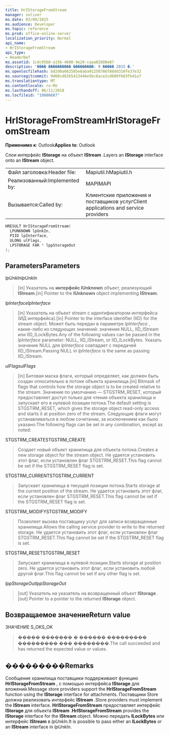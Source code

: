 ```yaml
---
title: HrIStorageFromStream
manager: soliver
ms.date: 03/09/2015
ms.audience: Developer
ms.topic: reference
ms.prod: office-online-server
localization_priority: Normal
api_name:
- HrIStorageFromStream
api_type:
- HeaderDef
ms.assetid: 1cdc95b8-a156-4600-9e20-caaa02680e87
description: '���� ���������� ���������: 9 ����� 2015 �.'
ms.openlocfilehash: bd2d0a662585e8aba91250786f88dd310fe37e32
ms.sourcegitcommit: 9d60cd82b5413446e5bc8ace2cd689f683fb41a7
ms.translationtype: MT
ms.contentlocale: ru-RU
ms.lasthandoff: 06/11/2018
ms.locfileid: "19808687"
---
```

# <a name="hristoragefromstream"></a><span data-ttu-id="68b7e-103">HrIStorageFromStream</span><span class="sxs-lookup"><span data-stu-id="68b7e-103">HrIStorageFromStream</span></span>

  
  
<span data-ttu-id="68b7e-104">**Применимо к**: Outlook</span><span class="sxs-lookup"><span data-stu-id="68b7e-104">**Applies to**: Outlook</span></span> 
  
<span data-ttu-id="68b7e-105">Слои интерфейс **IStorage** на объект **IStream** .</span><span class="sxs-lookup"><span data-stu-id="68b7e-105">Layers an **IStorage** interface onto an **IStream** object.</span></span> 
  
|||
|:-----|:-----|
|<span data-ttu-id="68b7e-106">Файл заголовка:</span><span class="sxs-lookup"><span data-stu-id="68b7e-106">Header file:</span></span>  <br/> |<span data-ttu-id="68b7e-107">Mapiutil.h</span><span class="sxs-lookup"><span data-stu-id="68b7e-107">Mapiutil.h</span></span>  <br/> |
|<span data-ttu-id="68b7e-108">Реализованный:</span><span class="sxs-lookup"><span data-stu-id="68b7e-108">Implemented by:</span></span>  <br/> |<span data-ttu-id="68b7e-109">MAPI</span><span class="sxs-lookup"><span data-stu-id="68b7e-109">MAPI</span></span>  <br/> |
|<span data-ttu-id="68b7e-110">Вызывается:</span><span class="sxs-lookup"><span data-stu-id="68b7e-110">Called by:</span></span>  <br/> |<span data-ttu-id="68b7e-111">Клиентские приложения и поставщиков услуг</span><span class="sxs-lookup"><span data-stu-id="68b7e-111">Client applications and service providers</span></span>  <br/> |
   
```cpp
HRESULT HrIStorageFromStream(
  LPUNKNOWN lpUnkIn,
  PIID lpInterface,
  ULONG ulFlags,
  LPSTORAGE FAR * lppStorageOut
);
```

## <a name="parameters"></a><span data-ttu-id="68b7e-112">Parameters</span><span class="sxs-lookup"><span data-stu-id="68b7e-112">Parameters</span></span>

 <span data-ttu-id="68b7e-113">_lpUnkIn_</span><span class="sxs-lookup"><span data-stu-id="68b7e-113">_lpUnkIn_</span></span>
  
> <span data-ttu-id="68b7e-114">[in] Указатель на **интерфейс IUnknown** объект, реализующий **IStream**.</span><span class="sxs-lookup"><span data-stu-id="68b7e-114">[in] Pointer to the **IUnknown** object implementing **IStream**.</span></span> 
    
 <span data-ttu-id="68b7e-115">_lpInterface_</span><span class="sxs-lookup"><span data-stu-id="68b7e-115">_lpInterface_</span></span>
  
> <span data-ttu-id="68b7e-116">[in] Указатель на объект stream с идентификатором интерфейса (ИД интерфейса).</span><span class="sxs-lookup"><span data-stu-id="68b7e-116">[in] Pointer to the interface identifier (IID) for the stream object.</span></span> <span data-ttu-id="68b7e-117">Может быть передан в параметре _lpInterface_ , какие-либо из следующих значений: значение NULL, IID_IStream или IID_ILockBytes.</span><span class="sxs-lookup"><span data-stu-id="68b7e-117">Any of the following values can be passed in the  _lpInterface_ parameter: NULL, IID_IStream, or IID_ILockBytes.</span></span> <span data-ttu-id="68b7e-118">Указать значение NULL для _lpInterface_ совпадает с передачей IID_IStream.</span><span class="sxs-lookup"><span data-stu-id="68b7e-118">Passing NULL in  _lpInterface_ is the same as passing IID_IStream.</span></span> 
    
 <span data-ttu-id="68b7e-119">_ulFlags_</span><span class="sxs-lookup"><span data-stu-id="68b7e-119">_ulFlags_</span></span>
  
> <span data-ttu-id="68b7e-120">[in] Битовая маска флаги, который определяет, как должен быть создан относительно в потоке объекта хранилища.</span><span class="sxs-lookup"><span data-stu-id="68b7e-120">[in] Bitmask of flags that controls how the storage object is to be created relative to the stream.</span></span> <span data-ttu-id="68b7e-121">Значение по умолчанию — STGSTRM_RESET, который предоставляет доступ только для чтения объекта хранилища и запускает его в нулевой позиции потока.</span><span class="sxs-lookup"><span data-stu-id="68b7e-121">The default setting is STGSTRM_RESET, which gives the storage object read-only access and starts it at position zero of the stream.</span></span> <span data-ttu-id="68b7e-122">Следующие флаги могут устанавливаться в любом сочетании, за исключением как было указано:</span><span class="sxs-lookup"><span data-stu-id="68b7e-122">The following flags can be set in any combination, except as noted:</span></span>
    
<span data-ttu-id="68b7e-123">STGSTRM_CREATE</span><span class="sxs-lookup"><span data-stu-id="68b7e-123">STGSTRM_CREATE</span></span> 
  
> <span data-ttu-id="68b7e-124">Создает новый объект хранилища для объекта потока.</span><span class="sxs-lookup"><span data-stu-id="68b7e-124">Creates a new storage object for the stream object.</span></span> <span data-ttu-id="68b7e-125">Не удается установить этот флаг, если установлен флаг STGSTRM_RESET.</span><span class="sxs-lookup"><span data-stu-id="68b7e-125">This flag cannot be set if the STGSTRM_RESET flag is set.</span></span> 
    
<span data-ttu-id="68b7e-126">STGSTRM_CURRENT</span><span class="sxs-lookup"><span data-stu-id="68b7e-126">STGSTRM_CURRENT</span></span> 
  
> <span data-ttu-id="68b7e-127">Запускает хранилища в текущей позиции потока.</span><span class="sxs-lookup"><span data-stu-id="68b7e-127">Starts storage at the current position of the stream.</span></span> <span data-ttu-id="68b7e-128">Не удается установить этот флаг, если установлен флаг STGSTRM_RESET.</span><span class="sxs-lookup"><span data-stu-id="68b7e-128">This flag cannot be set if the STGSTRM_RESET flag is set.</span></span> 
    
<span data-ttu-id="68b7e-129">STGSTRM_MODIFY</span><span class="sxs-lookup"><span data-stu-id="68b7e-129">STGSTRM_MODIFY</span></span> 
  
> <span data-ttu-id="68b7e-130">Позволяет вызова поставщику услуг для записи возвращенные хранилища.</span><span class="sxs-lookup"><span data-stu-id="68b7e-130">Allows the calling service provider to write to the returned storage.</span></span> <span data-ttu-id="68b7e-131">Не удается установить этот флаг, если установлен флаг STGSTRM_RESET.</span><span class="sxs-lookup"><span data-stu-id="68b7e-131">This flag cannot be set if the STGSTRM_RESET flag is set.</span></span> 
    
<span data-ttu-id="68b7e-132">STGSTRM_RESET</span><span class="sxs-lookup"><span data-stu-id="68b7e-132">STGSTRM_RESET</span></span> 
  
> <span data-ttu-id="68b7e-133">Запускает хранилища в нулевой позиции.</span><span class="sxs-lookup"><span data-stu-id="68b7e-133">Starts storage at position zero.</span></span> <span data-ttu-id="68b7e-134">Не удается установить этот флаг, если установить любой другой флаг.</span><span class="sxs-lookup"><span data-stu-id="68b7e-134">This flag cannot be set if any other flag is set.</span></span> 
    
 <span data-ttu-id="68b7e-135">_lppStorageOut_</span><span class="sxs-lookup"><span data-stu-id="68b7e-135">_lppStorageOut_</span></span>
  
> <span data-ttu-id="68b7e-136">[out] Указатель на указатель на возвращенный объект **IStorage** .</span><span class="sxs-lookup"><span data-stu-id="68b7e-136">[out] Pointer to a pointer to the returned **IStorage** object.</span></span> 
    
## <a name="return-value"></a><span data-ttu-id="68b7e-137">Возвращаемое значение</span><span class="sxs-lookup"><span data-stu-id="7">Return value</span></span>

<span data-ttu-id="68b7e-138">ЗНАЧЕНИЕ S_OK</span><span class="sxs-lookup"><span data-stu-id="68b7e-138">S_OK</span></span> 
  
> <span data-ttu-id="68b7e-139">����� ������� � ������ ��������� ��������� ��� ��������.</span><span class="sxs-lookup"><span data-stu-id="68b7e-139">The call succeeded and has returned the expected value or values.</span></span>
    
## <a name="remarks"></a><span data-ttu-id="68b7e-140">���������</span><span class="sxs-lookup"><span data-stu-id="68b7e-140">Remarks</span></span>

<span data-ttu-id="68b7e-141">Сообщение хранилища поставщики поддерживают функцию **HrIStorageFromStream** , с помощью интерфейса **IStorage** для вложений.</span><span class="sxs-lookup"><span data-stu-id="68b7e-141">Message store providers support the **HrIStorageFromStream** function using the **IStorage** interface for attachments.</span></span> <span data-ttu-id="68b7e-142">Поставщики Store должна реализовать интерфейс **IStream** .</span><span class="sxs-lookup"><span data-stu-id="68b7e-142">Store providers must implement the **IStream** interface.</span></span> <span data-ttu-id="68b7e-143">**HrIStorageFromStream** предоставляет интерфейс **IStorage** для объекта **IStream** .</span><span class="sxs-lookup"><span data-stu-id="68b7e-143">**HrIStorageFromStream** provides the **IStorage** interface for the **IStream** object.</span></span> <span data-ttu-id="68b7e-144">Можно передать **ILockBytes** или интерфейс **IStream** в _lpUnkIn_.</span><span class="sxs-lookup"><span data-stu-id="68b7e-144">It is possible to pass either an **ILockBytes** or an **IStream** interface in  _lpUnkIn_.</span></span> 
  

